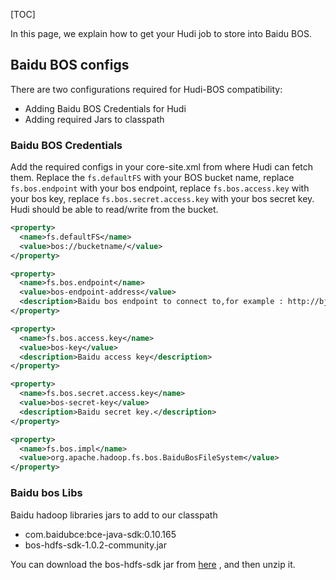 [TOC]

In this page, we explain how to get your Hudi job to store into Baidu BOS.

## Baidu BOS configs

There are two configurations required for Hudi-BOS compatibility:

- Adding Baidu BOS Credentials for Hudi
- Adding required Jars to classpath

### Baidu BOS Credentials

Add the required configs in your core-site.xml from where Hudi can fetch them. Replace the `fs.defaultFS` with your BOS bucket name, replace `fs.bos.endpoint` with your bos endpoint, replace `fs.bos.access.key` with your bos key, replace `fs.bos.secret.access.key` with your bos secret key. Hudi should be able to read/write from the bucket.

```xml
<property>
  <name>fs.defaultFS</name>
  <value>bos://bucketname/</value>
</property>

<property>
  <name>fs.bos.endpoint</name>
  <value>bos-endpoint-address</value>
  <description>Baidu bos endpoint to connect to,for example : http://bj.bcebos.com</description>
</property>

<property>
  <name>fs.bos.access.key</name>
  <value>bos-key</value>
  <description>Baidu access key</description>
</property>

<property>
  <name>fs.bos.secret.access.key</name>
  <value>bos-secret-key</value>
  <description>Baidu secret key.</description>
</property>

<property>
  <name>fs.bos.impl</name>
  <value>org.apache.hadoop.fs.bos.BaiduBosFileSystem</value>
</property>
```

### Baidu bos Libs

Baidu hadoop libraries jars to add to our classpath

- com.baidubce:bce-java-sdk:0.10.165
- bos-hdfs-sdk-1.0.2-community.jar

You can  download the bos-hdfs-sdk jar from [here](https://sdk.bce.baidu.com/console-sdk/bos-hdfs-sdk-1.0.2-community.jar.zip) , and then unzip it.
